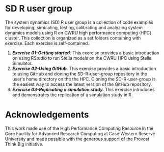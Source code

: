 # SD R user group 
The system dynamics (SD) R user group is a collection of code examples for developing, simulating, testing, calibrating and analyzing system dynamics models using R on CWRU high performance computing (HPC) cluster. This collection is organized as a set folders containing with exercise. Each exercise is self-contained. 

1. ***Exercise 01-Getting started.*** This exercise provides a basic introduction on using RStudio to run Stella models on the CWRU HPC using Stella Simulator. 
2. ***Exercise 02-Using GitHub.*** This exercise provides a basic introduction to using GitHub and cloning the SD-R-user-group repository in the user's home directory on the the HPC. Cloning the SD-R-user-group is the easiest way to access the latest version of the GitHub repository. 
3. ***Exercise 03-Replicating a simulation study.*** This exercise introduces and demonstrates the replication of a simulation study in R. 

# Acknowledgements
This work made use of the High Performance Computing Resource in the Core Facility for Advanced Research Computing at Case Western Reserve University and made possible with the generous support of the Provost Think Big initiative. 
